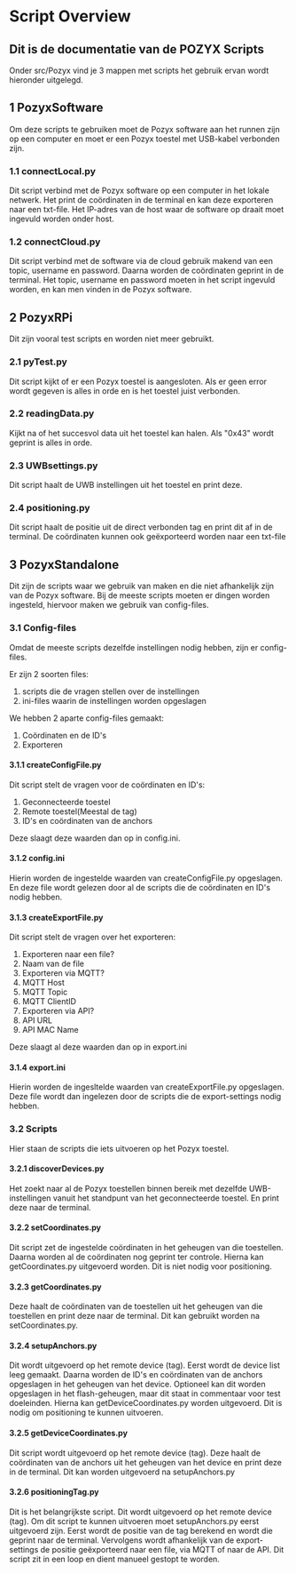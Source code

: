 # Script Overview
## Dit is de documentatie van de POZYX Scripts
Onder src/Pozyx vind je 3 mappen met scripts het gebruik ervan wordt hieronder uitgelegd.

## 1 PozyxSoftware
Om deze scripts te gebruiken moet de Pozyx software aan het runnen zijn op een computer en moet er een Pozyx toestel met USB-kabel verbonden zijn.

### 1.1 connectLocal.py
Dit script verbind met de Pozyx software op een computer in het lokale netwerk.
Het print de coördinaten in de terminal en kan deze exporteren naar een txt-file.
Het IP-adres van de host waar de software op draait moet ingevuld worden onder host.

### 1.2 connectCloud.py
Dit script verbind met de software via de cloud gebruik makend van een topic, username en password.
Daarna worden de coördinaten geprint in de terminal.
Het topic, username en password moeten in het script ingevuld worden, en kan men vinden in de Pozyx software.

## 2 PozyxRPi
Dit zijn vooral test scripts en worden niet meer gebruikt.

### 2.1 pyTest.py
Dit script kijkt of er een Pozyx toestel is aangesloten.
Als er geen error wordt gegeven is alles in orde en is het toestel juist verbonden.

### 2.2 readingData.py
Kijkt na of het succesvol data uit het toestel kan halen.
Als "0x43" wordt geprint is alles in orde.

### 2.3 UWBsettings.py
Dit script haalt de UWB instellingen uit het toestel en print deze.

### 2.4 positioning.py
Dit script haalt de positie uit de direct verbonden tag en print dit af in de terminal.
De coördinaten kunnen ook geëxporteerd worden naar een txt-file

## 3 PozyxStandalone
Dit zijn de scripts waar we gebruik van maken en die niet afhankelijk zijn van de Pozyx software.
Bij de meeste scripts moeten er dingen worden ingesteld, hiervoor maken we gebruik van config-files.

### 3.1 Config-files
Omdat de meeste scripts dezelfde instellingen nodig hebben, zijn er config-files.

Er zijn 2 soorten files:

1. scripts die de vragen stellen over de instellingen
2. ini-files waarin de instellingen worden opgeslagen

We hebben 2 aparte config-files gemaakt:

1. Coördinaten en de ID's 
2. Exporteren

#### 3.1.1 createConfigFile.py
Dit script stelt de vragen voor de coördinaten en ID's:

1. Geconnecteerde toestel
2. Remote toestel(Meestal de tag)
3. ID's en coördinaten van de anchors

Deze slaagt deze waarden dan op in config.ini.

#### 3.1.2 config.ini
Hierin worden de ingestelde waarden van createConfigFile.py opgeslagen.
En deze file wordt gelezen door al de scripts die de coördinaten en ID's nodig hebben.

#### 3.1.3 createExportFile.py
Dit script stelt de vragen over het exporteren:

1. Exporteren naar een file?
2. Naam van de file
3. Exporteren via MQTT?
4. MQTT Host
5. MQTT Topic
6. MQTT ClientID
7. Exporteren via API?
8. API URL
9. API MAC Name

Deze slaagt al deze waarden dan op in export.ini

#### 3.1.4 export.ini
Hierin worden de ingesltelde waarden van createExportFile.py opgeslagen.
Deze file wordt dan ingelezen door de scripts die de export-settings nodig hebben.

### 3.2 Scripts
Hier staan de scripts die iets uitvoeren op het Pozyx toestel.

#### 3.2.1 discoverDevices.py
Het zoekt naar al de Pozyx toestellen binnen bereik met dezelfde UWB-instellingen vanuit het standpunt van het geconnecteerde toestel.
En print deze naar de terminal.

#### 3.2.2 setCoordinates.py
Dit script zet de ingestelde coördinaten in het geheugen van die toestellen.
Daarna worden al de coördinaten nog geprint ter controle.
Hierna kan getCoordinates.py uitgevoerd worden.
Dit is niet nodig voor positioning.

#### 3.2.3 getCoordinates.py
Deze haalt de coördinaten van de toestellen uit het geheugen van die toestellen en print deze naar de terminal.
Dit kan gebruikt worden na setCoordinates.py.

#### 3.2.4 setupAnchors.py
Dit wordt uitgevoerd op het remote device (tag).
Eerst wordt de device list leeg gemaakt. Daarna worden de ID's en coördinaten van de anchors opgeslagen in het geheugen van het device.
Optioneel kan dit worden opgeslagen in het flash-geheugen, maar dit staat in commentaar voor test doeleinden.
Hierna kan getDeviceCoordinates.py worden uitgevoerd.
Dit is nodig om positioning te kunnen uitvoeren.

#### 3.2.5 getDeviceCoordinates.py
Dit script wordt uitgevoerd op het remote device (tag).
Deze haalt de coördinaten van de anchors uit het geheugen van het device en print deze in de terminal.
Dit kan worden uitgevoerd na setupAnchors.py

#### 3.2.6 positioningTag.py
Dit is het belangrijkste script.
Dit wordt uitgevoerd op het remote device (tag).
Om dit script te kunnen uitvoeren moet setupAnchors.py eerst uitgevoerd zijn.
Eerst wordt de positie van de tag berekend en wordt die geprint naar de terminal.
Vervolgens wordt afhankelijk van de export-settings de positie geëxporteerd naar een file, via MQTT of naar de API.
Dit script zit in een loop en dient manueel gestopt te worden.
